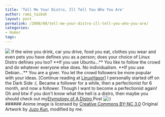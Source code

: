 ```yaml
---
title: 'Tell Me Your Distro, Ill Tell You Who You Are'
author: rami_taibah
layout: post
permalink: /2008/08/tell-me-your-distro-ill-tell-you-who-you-are/
categories:
- Humor
tags: 
---
```


![](http://192.168.1.33/blog2/wp-content/uploads/2008/08/linux-distros-anime.jpeg)
If the wine you drink, car you drive, food you eat, clothes you wear and even pets you have defines you as a person; does your choice of Linux Distro defines you too?
\*\*If you use Ubuntu...\*\* You like to follow the crowd and do whatever everyone else does. No individualism.
\*\*If you use Debian...\*\* You are a giver. You let the crowd followers be more popular with your ideas.
\[Continue reading at [LinuxHaxor\]](http://www.linuxhaxor.net/2008/08/14/does-this-distro-make-me-look-fat/)
I personally started off on the Dark Side :(. Became a follower for a while, then a perfectionist for 6 month, and now a follower. Though I want to become a perfectionist again!
Oh and btw if you don't know what the hell is a distro, then maybe you should check out my[Etymology of A Distro ](/blog/linux-general/etymology-of-a-distro/)Post ![:)](http://192.168.1.2/blog2/wp-includes/images/smilies/icon_smile.gif)
[  
](http://www.linuxhaxor.net/2008/08/14/does-this-distro-make-me-look-fat/)
\#\#\#\#\#\# Anime image is licensed by [Creative Commons BY-NC 3.0](http://creativecommons.org/licenses/by-nc/3.0/)
Original Artwork by [Juzo Kun](http://juzo-kun.deviantart.com/art/Linux-tan-Lineart-23093548), modified by me.
